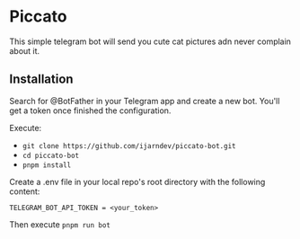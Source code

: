 # Piccato
This simple telegram bot will send you cute cat pictures adn never complain about it.

## Installation
Search for @BotFather in your Telegram app and create a new bot. You'll get a token once finished the configuration.

Execute:
- `git clone https://github.com/ijarndev/piccato-bot.git`
- `cd piccato-bot`
- `pnpm install`

Create a .env file in your local repo's root directory with the following content:
```env
TELEGRAM_BOT_API_TOKEN = <your_token>
```

Then execute `pnpm run bot`
